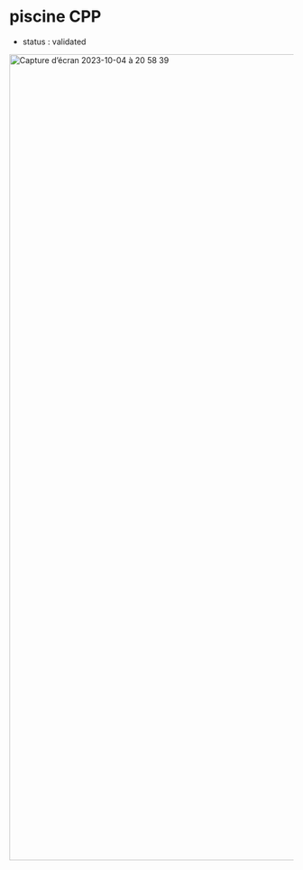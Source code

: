 # piscine CPP

- status : validated

<img width="1429" alt="Capture d’écran 2023-10-04 à 20 58 39" src="https://github.com/malatinipro/piscine_CPP/assets/77189438/fa832aa7-0af0-4006-adcf-d00d04c2e336">
